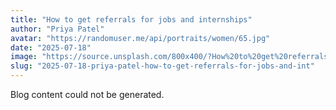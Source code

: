 ```yaml
---
title: "How to get referrals for jobs and internships"
author: "Priya Patel"
avatar: "https://randomuser.me/api/portraits/women/65.jpg"
date: "2025-07-18"
image: "https://source.unsplash.com/800x400/?How%20to%20get%20referrals%20for%20jobs%20and%20internships"
slug: "2025-07-18-priya-patel-how-to-get-referrals-for-jobs-and-int"
---
```


Blog content could not be generated.